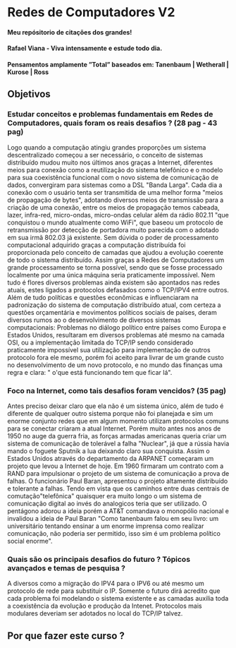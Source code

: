 # Redes de Computadores V2
#### Meu repósitorio de citações dos grandes!
#### Rafael Viana - Viva intensamente e estude todo dia.
#### Pensamentos amplamente ”Total” baseados em: Tanenbaum | Wetherall | Kurose | Ross
## Objetivos

### Estudar conceitos e problemas fundamentais em Redes de Computadores, quais foram os reais desafios ? (28 pag - 43 pag) 
 
  Logo quando a computação atingiu grandes proporções um sistema descentralizado começou a ser necessário, o conceito de sistemas distribuído mudou muito nos últimos anos graças a Internet, diferentes meios para conexão como a reutilização do sistema telefônico e o modelo para sua coexistência funcional com o novo sistema de comunicação de dados, convergiram para sistemas como a DSL "Banda Larga". Cada dia a conexão com o usuário tenta ser transmitida de uma melhor forma "meios de propagação de bytes", adotando diversos meios de transmissão para a criação de uma conexão, entre os meios de propagação temos cabeada, lazer, infra-red, micro-ondas, micro-ondas celular além da rádio 802.11 "que conquistou o mundo atualmente como WiFi", que baseou um protocolo de retransmissão por detecção de portadora muito parecida com o adotado em sua irmã 802.03 já existente. Sem dúvida o poder de processamento computacional adquirido graças a computação distribuída foi proporcionada pelo conceito de camadas que ajudou a evolução coerente de todo o sistema distribuído. Assim graças a Redes de Computadores um grande processamento se torna possível, sendo que se fosse processado localmente por uma única máquina seria praticamente impossível. Nem tudo é flores diversos problemas ainda existem são apontados nas redes atuais, estes ligados a protocolos defasados como o TCP/IPV4 entre outros. Além de tudo políticas e questões econômicas e influenciaram na padronização do sistema de computação distribuído atual, com certeza a questões orçamentária e movimentos políticos sociais de países, deram diversos rumos ao o desenvolvimento de diversos sistemas computacionais: Problemas no diálogo político entre países como Europa e Estados Unidos, resultaram em diversos problemas até mesmo na camada OSI, ou a implementação limitada do TCP/IP sendo considerado praticamente impossível sua utilização para implementação de outros protocolo fora ele mesmo, porém foi aceito para livrar de um grande custo no desenvolvimento de um novo protocolo, e no mundo das finanças uma regra e clara: " o'que está funcionando tem que ficar lá".

 
### Foco na Internet, como tais desafios foram vencidos? (35 pag)
Antes preciso deixar claro que ela não é um sistema único, além de tudo é diferente de qualquer outro sistema porque não foi planejada e sim um enorme conjunto redes que em algum momento utilizam protocolos comuns para se conectar criaram a atual Internet. Porém muito antes nos anos de 1950 no auge da guerra fria, as forças armadas americanas queria criar um sistema de comunicação de tolerável a falha "Nuclear", já que a rússia havia mando o foguete Sputnik a lua deixando claro sua conquista. Assim o Estados Unidos através do departamento da ARPANET começaram um projeto que levou a Internet de hoje. Em 1960 firmaram um contrato com a RAND  para impulsionar o projeto de um sistema de comunicação a prova de falhas. O funcionário Paul Baran, apresentou o projeto altamente distribuído e tolerante a falhas. Tendo em vista que os caminhos entre duas centrais de comutação"telefônica" quaisquer era muito longo o um sistema de comunicação digital ao invés do analogicos teria que ser utilizado. O pentágono adorou a ideia porém a AT&T comandava o monopólio nacional e invalidou a ideia de Paul Baran "Como tanenbaum falou em seu livro: um universitário tentando ensinar a um enorme imprensa como realizar comunicação, não poderia ser permitido, isso sim é um problema político social enorme".


### Quais são os principais desafios do futuro ? Tópicos avançados e temas de pesquisa ?
A diversos como a migração do IPV4 para o IPV6 ou até mesmo um protocolo de rede para substituir o IP. Somente o futuro dirá acredito que cada problema foi modelando o sistema existente e as camadas auxilia toda a coexistência da evolução e produção da Intenet. Protocolos mais modulares deveriam ser adotados no local do TCP/IP talvez.


## Por que fazer este curso ?
